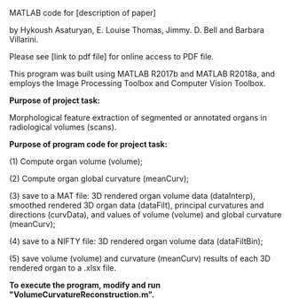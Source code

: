 MATLAB code for [description of paper]

by Hykoush Asaturyan, E. Louise Thomas, Jimmy. D. Bell and Barbara Villarini.

Please see [link to pdf file] for online access to PDF file.

This program was built using MATLAB R2017b and MATLAB R2018a, and employs the Image Processing Toolbox and Computer Vision Toolbox.

**Purpose of project task:** 

Morphological feature extraction of segmented or annotated organs in radiological volumes (scans).

**Purpose of program code for project task:** 

(1) Compute organ volume (volume);

(2) Compute organ global curvature (meanCurv); 

(3) save to a MAT file: 3D rendered organ volume data (dataInterp), smoothed rendered 3D organ data (dataFilt), principal curvatures and directions (curvData), and values of volume (volume) and global curvature (meanCurv);

(4) save to a NIFTY file: 3D rendered organ volume data (dataFiltBin); 

(5) save volume (volume) and curvature (meanCurv) results of each 3D rendered organ to a .xlsx file.

**To execute the program, modify and run "VolumeCurvatureReconstruction.m".**
